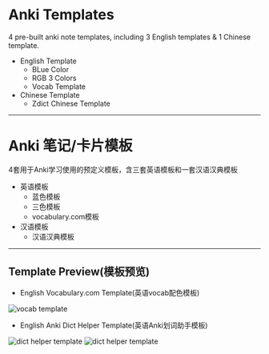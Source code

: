# Anki Templates #
4 pre-built anki note templates, including 3 English templates & 1 Chinese template.

- English Template
  - BLue Color
  - RGB 3 Colors
  - Vocab Template
- Chinese Template
  - Zdict Chinese Template

---

# Anki 笔记/卡片模板 #
4套用于Anki学习使用的预定义模板，含三套英语模板和一套汉语汉典模板

- 英语模板
  - 蓝色模板
  - 三色模板
  - vocabulary.com模板
- 汉语模板
  - 汉语汉典模板

---

## Template Preview(模板预览) ##
- English Vocabulary.com Template(英语vocab配色模板)

![vocab template](https://github.com/ninja33/anki-templates/blob/master/images/template-english-02.jpg?raw=true)

- English Anki Dict Helper Template(英语Anki划词助手模板)

![dict helper template](https://github.com/ninja33/anki-templates/blob/master/images/template-dict-helper-01.jpg?raw=true)
![dict helper template](https://github.com/ninja33/anki-templates/blob/master/images/template-dict-helper-02.jpg?raw=true)

